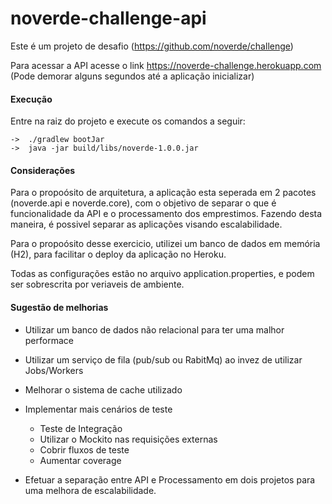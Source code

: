 # noverde-challenge-api

Este é um projeto de desafio (https://github.com/noverde/challenge)

Para acessar a API acesse o link https://noverde-challenge.herokuapp.com (Pode demorar alguns segundos até a aplicação inicializar)

#### Execução

Entre na raiz do projeto e execute os comandos a seguir:
    
    ->  ./gradlew bootJar
    ->  java -jar build/libs/noverde-1.0.0.jar 

#### Considerações

Para o propoósito de arquitetura, a aplicação esta seperada em 2 pacotes (noverde.api e noverde.core), com o objetivo de separar o que é funcionalidade da API e o processamento dos emprestimos. Fazendo desta maneira, é possivel separar as aplicações visando escalabilidade.

Para o propoósito desse exercicio, utilizei um banco de dados em memória (H2), para facilitar o deploy da aplicação no Heroku.

Todas as configurações estão no arquivo application.properties, e podem ser sobrescrita por veriaveis de ambiente.


#### Sugestão de melhorias
- Utilizar um banco de dados não relacional para ter uma malhor performace

- Utilizar um serviço de fila (pub/sub ou RabitMq) ao invez de utilizar Jobs/Workers

- Melhorar o sistema de cache utilizado

- Implementar mais cenários de teste
    - Teste de Integração
    - Utilizar o Mockito nas requisições externas
    - Cobrir fluxos de teste
    - Aumentar coverage

- Efetuar a separação entre API e Processamento em dois projetos para uma melhora de escalabilidade. 
